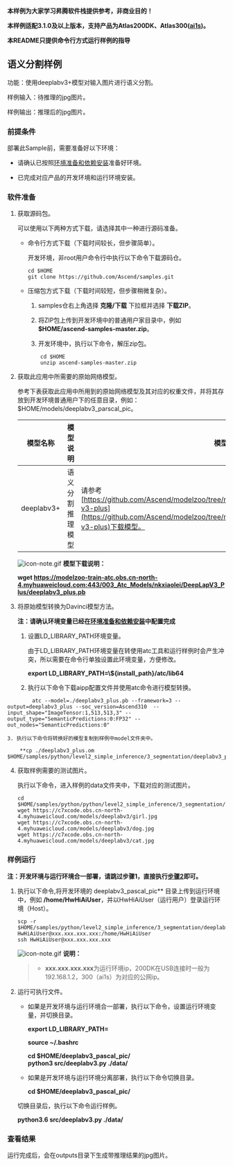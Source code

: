 **本样例为大家学习昇腾软件栈提供参考，非商业目的！**

**本样例适配3.1.0及以上版本，支持产品为Atlas200DK、Atlas300([ai1s](https://support.huaweicloud.com/productdesc-ecs/ecs_01_0047.html#ecs_01_0047__section78423209366))。**

**本README只提供命令行方式运行样例的指导**

## 语义分割样例

功能：使用deeplabv3+模型对输入图片进行语义分割。

样例输入：待推理的jpg图片。

样例输出：推理后的jpg图片。

### 前提条件

部署此Sample前，需要准备好以下环境：

- 请确认已按照[环境准备和依赖安装](../../../environment)准备好环境。

- 已完成对应产品的开发环境和运行环境安装。

### 软件准备

1. 获取源码包。

   可以使用以下两种方式下载，请选择其中一种进行源码准备。

    - 命令行方式下载（下载时间较长，但步骤简单）。

        开发环境，非root用户命令行中执行以下命令下载源码仓。
        ```
       cd $HOME
       git clone https://github.com/Ascend/samples.git
       ```

    - 压缩包方式下载（下载时间较短，但步骤稍微复杂）。

        1. samples仓右上角选择 **克隆/下载** 下拉框并选择 **下载ZIP**。

        2. 将ZIP包上传到开发环境中的普通用户家目录中，例如 **$HOME/ascend-samples-master.zip**。

        3. 开发环境中，执行以下命令，解压zip包。
        ```
            cd $HOME
            unzip ascend-samples-master.zip
        ```

2. 获取此应用中所需要的原始网络模型。

    参考下表获取此应用中所用到的原始网络模型及其对应的权重文件，并将其存放到开发环境普通用户下的任意目录，例如：$HOME/models/deeplabv3_parscal_pic。

    |  **模型名称**  |  **模型说明**  |  **模型参考路径**  |
    |---|---|---|
    | deeplabv3+ | 语义分割推理模型 | 请参考[https://github.com/Ascend/modelzoo/tree/master/contrib/TensorFlow/Research/cv/deeplab-v3-plus](https://github.com/Ascend/modelzoo/tree/master/contrib/TensorFlow/Research/cv/deeplab-v3-plus)下载模型。 |

    ![](https://images.gitee.com/uploads/images/2020/1106/160652_6146f6a4_5395865.gif "icon-note.gif") **模型下载说明：**  

    > 
     **wget https://modelzoo-train-atc.obs.cn-north-4.myhuaweicloud.com:443/003_Atc_Models/nkxiaolei/DeepLapV3_Plus/deeplabv3_plus.pb**

3. 将原始模型转换为Davinci模型方法。
   
    **注：请确认环境变量已经在[环境准备和依赖安装](../../python/environment)中配置完成**

    1. 设置LD_LIBRARY_PATH环境变量。

        由于LD_LIBRARY_PATH环境变量在转使用atc工具和运行样例时会产生冲突，所以需要在命令行单独设置此环境变量，方便修改。

        **export LD_LIBRARY_PATH=\\${install_path}/atc/lib64**  

    2. 执行以下命令下载aipp配置文件并使用atc命令进行模型转换。
```
        atc --model=./deeplabv3_plus.pb --framework=3 --output=deeplabv3_plus --soc_version=Ascend310  --input_shape="ImageTensor:1,513,513,3" --output_type="SemanticPredictions:0:FP32" --out_nodes="SemanticPredictions:0"

```
    3. 执行以下命令将转换好的模型复制到样例中model文件夹中。

        **cp ./deeplabv3_plus.om $HOME/samples/python/level2_simple_inference/3_segmentation/deeplabv3_pascal_pic/model/**   

4. 获取样例需要的测试图片。

    执行以下命令，进入样例的data文件夹中，下载对应的测试图片。
    
    ```
    cd $HOME/samples/python/python/level2_simple_inference/3_segmentation/deeplabv3_pascal_pic/data
    wget https://c7xcode.obs.cn-north-4.myhuaweicloud.com/models/deeplabv3/girl.jpg
    wget https://c7xcode.obs.cn-north-4.myhuaweicloud.com/models/deeplabv3/dog.jpg
    wget https://c7xcode.obs.cn-north-4.myhuaweicloud.com/models/deeplabv3/cat.jpg   
    ``` 

### 样例运行

**注：开发环境与运行环境合一部署，请跳过步骤1，直接执行[步骤2](#step_2)即可。**   

1. 执行以下命令,将开发环境的 deeplabv3_pascal_pic** 目录上传到运行环境中，例如 **/home/HwHiAiUser**，并以HwHiAiUser（运行用户）登录运行环境（Host）。
    ``` 
    scp -r $HOME/samples/python/level2_simple_inference/3_segmentation/deeplabv3_pascal_pic  HwHiAiUser@xxx.xxx.xxx.xxx:/home/HwHiAiUser
    ssh HwHiAiUser@xxx.xxx.xxx.xxx  
    ``` 

    ![](https://images.gitee.com/uploads/images/2020/1106/160652_6146f6a4_5395865.gif "icon-note.gif") **说明：**  

    > - **xxx.xxx.xxx.xxx**为运行环境ip，200DK在USB连接时一般为192.168.1.2，300（ai1s）为对应的公网ip。

2. <a name="step_2"></a>运行可执行文件。

    - 如果是开发环境与运行环境合一部署，执行以下命令，设置运行环境变量，并切换目录。

      **export LD_LIBRARY_PATH=**

      **source ~/.bashrc**
      
      **cd $HOME/deeplabv3_pascal_pic/**     
         **python3 src/deeplabv3.py ./data/** 

    - 如果是开发环境与运行环境分离部署，执行以下命令切换目录。
    
      **cd $HOME/deeplabv3_pascal_pic/**      

    切换目录后，执行以下命令运行样例。

    **python3.6 src/deeplabv3.py ./data/**
### 查看结果

运行完成后，会在outputs目录下生成带推理结果的jpg图片。
